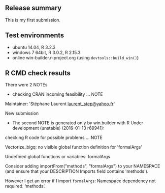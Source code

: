 ## Release summary

This is my first submission.

## Test environments

* ubuntu 14.04, R 3.2.3
* windows 7 64bit, R 3.0.2, R 2.15.3
* online win-builder.r-project.org (using `devtools::build_win()`)

## R CMD check results

There were 2 NOTEs 

* checking CRAN incoming feasibility ... NOTE

Maintainer: 'Stéphane Laurent <laurent_step@yahoo.fr>'

New submission

* The second NOTE is generated only by win.builder with R Under development (unstable) (2016-01-13 r69941): 

checking R code for possible problems ... NOTE

Vectorize_bigq: no visible global function definition for 'formalArgs'

Undefined global functions or variables:
  formalArgs
  
Consider adding
  importFrom("methods", "formalArgs")
to your NAMESPACE (and ensure that your DESCRIPTION Imports field
contains 'methods').

However I get an error if I import `formalArgs`: Namespace dependency not required: ‘methods’.
